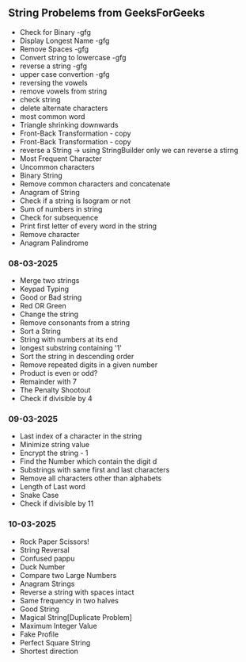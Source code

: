 ## String Probelems from GeeksForGeeks


* Check for Binary -gfg
* Display Longest Name -gfg
* Remove Spaces -gfg
* Convert string to lowercase -gfg
* reverse a string -gfg
* upper case convertion -gfg
* reversing the vowels
* remove vowels from string
* check string
* delete alternate characters
* most common word
* Triangle shrinking downwards
* Front-Back Transformation - copy
* Front-Back Transformation - copy
* reverse a String -> using StringBuilder only we can reverse a stirng
* Most Frequent Character
* Uncommon characters
* Binary String
* Remove common characters and concatenate
* Anagram of String
* Check if a string is Isogram or not
* Sum of numbers in string
* Check for subsequence
* Print first letter of every word in the string
* Remove character
* Anagram Palindrome


### 08-03-2025
* Merge two strings
* Keypad Typing
* Good or Bad string
* Red OR Green
* Change the string
* Remove consonants from a string
* Sort a String
* String with numbers at its end
* longest substring containing '1'
* Sort the string in descending order
* Remove repeated digits in a given number
* Product is even or odd?
* Remainder with 7
* The Penalty Shootout
* Check if divisible by 4

### 09-03-2025
* Last index of a character in the string
* Minimize string value
* Encrypt the string - 1
* Find the Number which contain the digit d
* Substrings with same first and last characters
* Remove all characters other than alphabets
* Length of Last word
* Snake Case
* Check if divisible by 11

### 10-03-2025
* Rock Paper Scissors!
* String Reversal
* Confused pappu
* Duck Number
* Compare two Large Numbers
* Anagram Strings
* Reverse a string with spaces intact
* Same frequency in two halves
* Good String
* Magical String[Duplicate Problem]
* Maximum Integer Value
* Fake Profile
* Perfect Square String
* Shortest direction






































